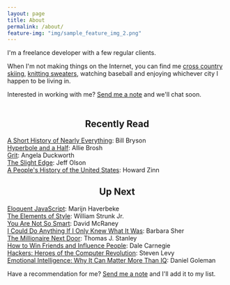 ```yaml
---
layout: page
title: About
permalink: /about/
feature-img: "img/sample_feature_img_2.png"
---
```


I'm a freelance developer with a few regular clients.

When I'm not making things on the Internet, you can find me <a href="/img/tim-city-of-lakes-loppet.jpg" target="_blank">cross country skiing</a>, <a href="https://www.flickr.com/photos/timothyschmidt/18182009812/" target="_blank">knitting sweaters</a>, watching baseball and enjoying whichever city I happen to be living in.

Interested in working with me? <a href="/contact">Send me a note</a> and we'll chat soon.
<br/><br/>

<h2 align="center">Recently Read</h2>
<a href="http://www.goodreads.com/book/show/21.A_Short_History_of_Nearly_Everything">A Short History of Nearly Everything</a>: Bill Bryson<br/>
<a href="http://www.goodreads.com/book/show/17571564-hyperbole-and-a-half">Hyperbole and a Half</a>: Allie Brosh<br/>
<a href="http://www.goodreads.com/book/show/27213329-grit">Grit</a>: Angela Duckworth<br/>
<a href="http://www.goodreads.com/book/show/590652.The_Slight_Edge">The Slight Edge</a>: Jeff Olson<br/>
<a href="http://www.goodreads.com/book/show/2767.A_People_s_History_of_the_United_States">A People's History of the United States</a>: Howard Zinn

<h2 align="center">Up Next</h2>
<a href="http://www.goodreads.com/book/show/8910666-eloquent-javascript">Eloquent JavaScript</a>: Marijn Haverbeke<br/>
<a href="http://www.goodreads.com/book/show/33514.The_Elements_of_Style">The Elements of Style</a>: William Strunk Jr.<br/>
<a href="http://www.goodreads.com/book/show/11709037-you-are-not-so-smart">You Are Not So Smart</a>: David McRaney<br/>
<a href="http://www.goodreads.com/book/show/192832.I_Could_Do_Anything_If_I_Only_Knew_What_It_Was">I Could Do Anything If I Only Knew What It Was</a>: Barbara Sher<br/>
<a href="http://www.goodreads.com/book/show/998.The_Millionaire_Next_Door">The Millionaire Next Door</a>: Thomas J. Stanley<br/>
<a href="http://www.goodreads.com/book/show/4865.How_to_Win_Friends_and_Influence_People">How to Win Friends and Influence People</a>: Dale Carnegie<br/>
<a href="http://www.goodreads.com/book/show/56829.Hackers">Hackers: Heroes of the Computer Revolution</a>: Steven Levy<br/>
<a href="http://www.goodreads.com/book/show/26329.Emotional_Intelligence">Emotional Intelligence: Why It Can Matter More Than IQ</a>: Daniel Goleman

Have a recommendation for me? <a href="/contact">Send me a note</a> and I'll add it to my list.